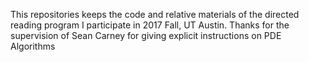 This repositories keeps the code and relative materials of the directed reading program I participate in 2017 Fall, UT Austin.
Thanks for the supervision of Sean Carney for giving explicit instructions on 
PDE Algorithms

